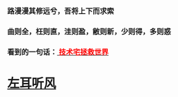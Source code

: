 ### 路漫漫其修远兮，吾将上下而求索

### 曲则全，枉则直，洼则盈，敝则新，少则得，多则惑



### 看到的一句话：<a href="https://bbs.mihoyo.com/ys/" target="_blank"><font color='red'> 技术宅拯救世界</font><a/>



# [左耳听风](左耳听风.md)


